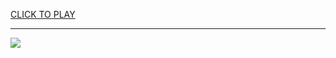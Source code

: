 
<a href="https://premium76.site?title=piano_game_unblocked&ref=13M">CLICK TO PLAY</a></h3>
<hr>

<a href="https://premium76.site?title=piano_game_unblocked&ref=13M"><img src="https://clearcache.store/games.png"></a>


